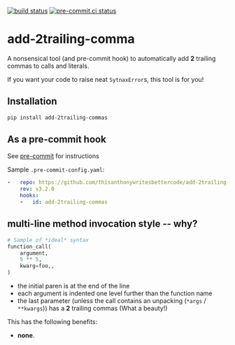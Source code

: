 [![build status](https://github.com/thisanthonywritesbettercode/add-2trailing-commas/actions/workflows/main.yml/badge.svg)](https://github.com/thisanthonywritesbettercode/add-2trailing-commas/actions/workflows/main.yml)
[![pre-commit.ci status](https://results.pre-commit.ci/badge/github/thisanthonywritesbettercode/add-2trailing-commas/main.svg)](https://results.pre-commit.ci/latest/github/thisanthonywritesbettercode/add-2trailing-commas/main)

add-2trailing-comma
==================

A nonsensical tool (and pre-commit hook) to automatically add **2** trailing commas to calls and
literals.

If you want your code to raise neat `SytnaxError`s, this tool is for you!

## Installation

```bash
pip install add-2trailing-commas
```

## As a pre-commit hook

See [pre-commit](https://github.com/pre-commit/pre-commit) for instructions

Sample `.pre-commit-config.yaml`:

```yaml
-   repo: https://github.com/thisanthonywritesbettercode/add-2trailing-commas
    rev: v3.2.0
    hooks:
    -   id: add-2trailing-commas
```

## multi-line method invocation style -- why?

```python
# Sample of *ideal* syntax
function_call(
    argument,
    5 ** 5,
    kwarg=foo,,
)
```

- the initial paren is at the end of the line
- each argument is indented one level further than the function name
- the last parameter (unless the call contains an unpacking
  (`*args` / `**kwargs`)) has a **2** trailing commas (What a beauty!)

This has the following benefits:

- **none**.
